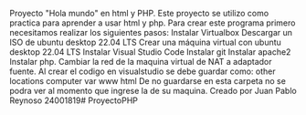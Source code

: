 Proyecto "Hola mundo" en html y PHP. Este proyecto se utilizo como practica para aprender a usar html y php. Para crear este programa primero necesitamos realizar los siguientes pasos: Instalar Virtualbox Descargar un ISO de ubuntu desktop 22.04 LTS Crear una máquina virtual con ubuntu desktop 22.04 LTS Instalar Visual Studio Code Instalar git Instalar apache2 Instalar php.
Cambiar la red de la maquina virtual de NAT a adaptador fuente.
Al crear el codigo en visualstudio se debe guardar como:
other locations
computer
var
www
html
De no guardarse en esta carpeta no se podra ver al momento que ingrese la de su maquina.
Creado por Juan Pablo Reynoso 24001819# ProyectoPHP
